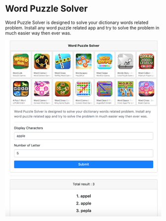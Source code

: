 # Word Puzzle Solver

Word Puzzle Solver is designed to solve your dictionary words related problem. Install any word puzzle related app and try to solve the problem in much easier way then ever was.

![](ScreenShot_2019-03-07.png)